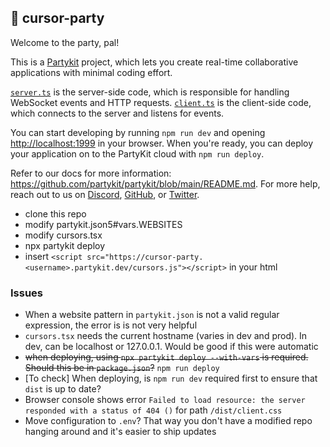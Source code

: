 ## 🎈 cursor-party

Welcome to the party, pal!

This is a [Partykit](https://partykit.io) project, which lets you create real-time collaborative applications with minimal coding effort.

[`server.ts`](./src/server.ts) is the server-side code, which is responsible for handling WebSocket events and HTTP requests. [`client.ts`](./src/client.ts) is the client-side code, which connects to the server and listens for events.

You can start developing by running `npm run dev` and opening [http://localhost:1999](http://localhost:1999) in your browser. When you're ready, you can deploy your application on to the PartyKit cloud with `npm run deploy`.

Refer to our docs for more information: https://github.com/partykit/partykit/blob/main/README.md. For more help, reach out to us on [Discord](https://discord.gg/g5uqHQJc3z), [GitHub](https://github.com/partykit/partykit), or [Twitter](https://twitter.com/partykit_io).

- clone this repo
- modify partykit.json5#vars.WEBSITES
- modify cursors.tsx
- npx partykit deploy
- insert `<script src="https://cursor-party.<username>.partykit.dev/cursors.js"></script>` in your html

### Issues

- When a website pattern in `partykit.json` is not a valid regular expression, the error is is not very helpful
- `cursors.tsx` needs the current hostname (varies in dev and prod). In dev, can be localhost or 127.0.0.1. Would be good if this were automatic
- ~~when deploying, using `npx partykit deploy --with-vars` is required. Should this be in `package.json`?~~ `npm run deploy`
- [To check] When deploying, is `npm run dev` required first to ensure that `dist` is up to date?
- Browser console shows error `Failed to load resource: the server responded with a status of 404 ()` for path `/dist/client.css`
- Move configuration to `.env`? That way you don't have a modified repo hanging around and it's easier to ship updates
